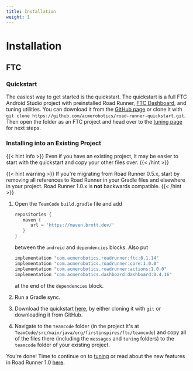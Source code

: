 ```yaml
---
title: Installation
weight: 1
---
```


# Installation

## FTC

### Quickstart

The easiest way to get started is the quickstart. The quickstart
is a full FTC Android Studio project with preinstalled Road Runner,
[FTC Dashboard](https://github.com/acmerobotics/ftc-dashboard), and tuning utilities. You
can download it from the [GitHub page](https://github.com/acmerobotics/road-runner-quickstart)
or clone it with `git clone https://github.com/acmerobotics/road-runner-quickstart.git`.
Then open the folder as an FTC project and head over to the [tuning page](../tuning) for next steps.

<!-- ## Standalone Library

1. Open `build.dependencies.gradle` and add `maven { url = 'https://maven.brott.dev/' }` to the end of the `repositories` block.
1. Open `TeamCode/build.gradle`. Add the following lines at the end of the
   `dependencies` block.

   ```groovy
   implementation 'com.acmerobotics.roadrunner:core:1.0.0'
   implementation 'com.acmerobotics.roadrunner:actions:1.0.0'
   ```

1. Sync the project \(Android Studio should prompt you to do this\). -->

### Installing into an Existing Project

{{< hint info >}}
Even if you have an existing project, it may be easier to start with the
quickstart and copy your other files over.
{{< /hint >}}

{{< hint warning >}}
If you're migrating from Road Runner 0.5.x, start by removing all references to
Road Runner in your Gradle files and elsewhere in your project. Road Runner 1.0.x
is **not** backwards compatible.
{{< /hint >}}

1. Open the `TeamCode` `build.gradle` file and add
   ```groovy
   repositories {
      maven {
         url = 'https://maven.brott.dev/'
      }
   }
   ```
   between the `android` and `dependencies` blocks. Also put
   ```groovy
   implementation "com.acmerobotics.roadrunner:ftc:0.1.14"
   implementation "com.acmerobotics.roadrunner:core:1.0.0"
   implementation "com.acmerobotics.roadrunner:actions:1.0.0"
   implementation "com.acmerobotics.dashboard:dashboard:0.4.16"
   ```
   at the end of the `dependencies` block.

1. Run a Gradle sync.
1. Download the quickstart
   [here](https://github.com/acmerobotics/road-runner-quickstart), by either
   cloning it with `git` or downloading it from GitHub.
1. Navigate to the `teamcode` folder (in the project it's at
   `TeamCode/src/main/java/org/firstinspires/ftc/teamcode`) and copy all of the
   files there (including the `messages` and `tuning` folders) to the `teamcode`
   folder of your existing project.

You're done! Time to continue on to [tuning](../tuning) or read about the new
features in Road Runner 1.0 [here](../new-features).